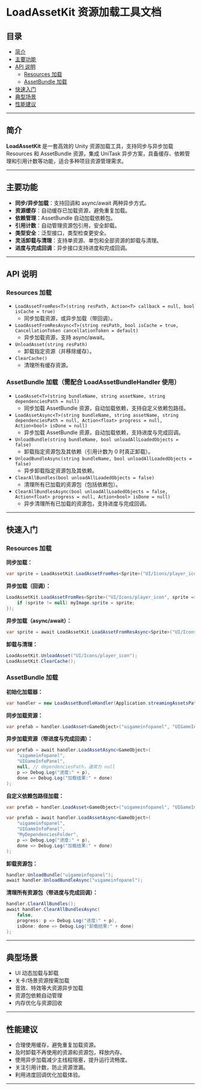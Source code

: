# LoadAssetKit 资源加载工具文档

## 目录

- [简介](#简介)
- [主要功能](#主要功能)
- [API 说明](#api-说明)
  - [Resources 加载](#resources-加载)
  - [AssetBundle 加载](#assetbundle-加载)
- [快速入门](#快速入门)
- [典型场景](#典型场景)
- [性能建议](#性能建议)

---

## 简介

**LoadAssetKit** 是一套高效的 Unity 资源加载工具，支持同步与异步加载 Resources 和 AssetBundle 资源，集成 UniTask 异步方案，具备缓存、依赖管理和引用计数等功能，适合多种项目资源管理需求。

---

## 主要功能

- **同步/异步加载**：支持回调和 async/await 两种异步方式。
- **资源缓存**：自动缓存已加载资源，避免重复加载。
- **依赖管理**：AssetBundle 自动加载依赖包。
- **引用计数**：自动管理资源包引用，安全卸载。
- **类型安全**：泛型接口，类型检查更安全。
- **灵活卸载与清理**：支持单资源、单包和全部资源的卸载与清理。
- **进度与完成回调**：异步接口支持进度和完成回调。

---

## API 说明

### Resources 加载

- `LoadAssetFromRes<T>(string resPath, Action<T> callback = null, bool isCache = true)`
  - 同步加载资源，或异步加载（带回调）。
- `LoadAssetFromResAsync<T>(string resPath, bool isCache = true, CancellationToken cancellationToken = default)`
  - 异步加载资源，支持 async/await。
- `UnloadAsset(string resPath)`
  - 卸载指定资源（并移除缓存）。
- `ClearCache()`
  - 清理所有缓存资源。

### AssetBundle 加载（需配合 LoadAssetBundleHandler 使用）

- `LoadAsset<T>(string bundleName, string assetName, string dependenciesPath = null)`
  - 同步加载 AssetBundle 资源，自动加载依赖，支持自定义依赖包路径。
- `LoadAssetAsync<T>(string bundleName, string assetName, string dependenciesPath = null, Action<float> progress = null, Action<bool> isDone = null)`
  - 异步加载 AssetBundle 资源，自动加载依赖，支持进度与完成回调。
- `UnloadBundle(string bundleName, bool unloadAllLoadedObjects = false)`
  - 卸载指定资源包及其依赖（引用计数为 0 时真正卸载）。
- `UnloadBundleAsync(string bundleName, bool unloadAllLoadedObjects = false)`
  - 异步卸载指定资源包及其依赖。
- `ClearAllBundles(bool unloadAllLoadedObjects = false)`
  - 清理所有已加载的资源包（包括依赖包）。
- `ClearAllBundlesAsync(bool unloadAllLoadedObjects = false, Action<float> progress = null, Action<bool> isDone = null)`
  - 异步清理所有已加载的资源包，支持进度与完成回调。

---

## 快速入门

### Resources 加载

**同步加载：**

```csharp
var sprite = LoadAssetKit.LoadAssetFromRes<Sprite>("UI/Icons/player_icon");
```

**异步加载（回调）：**

```csharp
LoadAssetKit.LoadAssetFromRes<Sprite>("UI/Icons/player_icon", sprite => {
    if (sprite != null) myImage.sprite = sprite;
});
```

**异步加载（async/await）：**

```csharp
var sprite = await LoadAssetKit.LoadAssetFromResAsync<Sprite>("UI/Icons/player_icon");
```

**卸载与清理：**

```csharp
LoadAssetKit.UnloadAsset("UI/Icons/player_icon");
LoadAssetKit.ClearCache();
```

### AssetBundle 加载

**初始化加载器：**

```csharp
var handler = new LoadAssetBundleHandler(Application.streamingAssetsPath, "AB_Group1", "AB_Group1");
```

**同步加载资源：**

```csharp
var prefab = handler.LoadAsset<GameObject>("uigameinfopanel", "UIGameInfoPanel");
```

**异步加载资源（带进度与完成回调）：**

```csharp
var prefab = await handler.LoadAssetAsync<GameObject>(
    "uigameinfopanel",
    "UIGameInfoPanel",
    null, // dependenciesPath，通常为 null
    p => Debug.Log("进度:" + p),
    done => Debug.Log("加载结果:" + done)
);
```

**自定义依赖包路径加载：**

```csharp
var prefab = handler.LoadAsset<GameObject>("uigameinfopanel", "UIGameInfoPanel", "MyDependenciesFolder");
```

```csharp
var prefab = await handler.LoadAssetAsync<GameObject>(
    "uigameinfopanel",
    "UIGameInfoPanel",
    "MyDependenciesFolder",
    p => Debug.Log("进度:" + p),
    done => Debug.Log("加载结果:" + done)
);
```

**卸载资源包：**

```csharp
handler.UnloadBundle("uigameinfopanel");
await handler.UnloadBundleAsync("uigameinfopanel");
```

**清理所有资源包（带进度与完成回调）：**

```csharp
handler.ClearAllBundles();
await handler.ClearAllBundlesAsync(
    false,
    progress: p => Debug.Log("进度:" + p),
    isDone: done => Debug.Log("卸载结果:" + done)
);
```

---

## 典型场景

- UI 动态加载与卸载
- 关卡/场景资源按需加载
- 音效、特效等大资源异步加载
- 资源包依赖自动管理
- 内存优化与资源回收

---

## 性能建议

- 合理使用缓存，避免重复加载资源。
- 及时卸载不再使用的资源和资源包，释放内存。
- 使用异步加载减少主线程阻塞，提升运行流畅度。
- 关注引用计数，防止资源泄漏。
- 利用进度回调优化加载体验。

---
